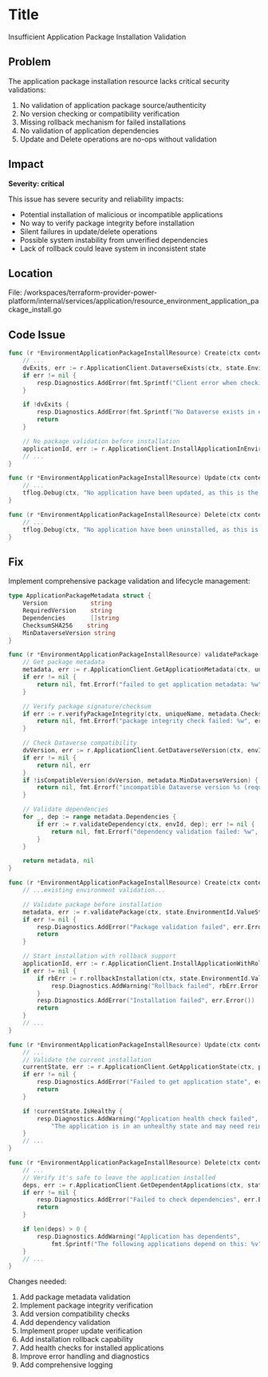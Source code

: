 # Title

Insufficient Application Package Installation Validation

## Problem

The application package installation resource lacks critical security validations:

1. No validation of application package source/authenticity
2. No version checking or compatibility verification
3. Missing rollback mechanism for failed installations
4. No validation of application dependencies
5. Update and Delete operations are no-ops without validation

## Impact

**Severity: critical**

This issue has severe security and reliability impacts:

- Potential installation of malicious or incompatible applications
- No way to verify package integrity before installation
- Silent failures in update/delete operations
- Possible system instability from unverified dependencies
- Lack of rollback could leave system in inconsistent state

## Location

File: /workspaces/terraform-provider-power-platform/internal/services/application/resource_environment_application_package_install.go

## Code Issue

```go
func (r *EnvironmentApplicationPackageInstallResource) Create(ctx context.Context, req resource.CreateRequest, resp *resource.CreateResponse) {
    // ...
    dvExits, err := r.ApplicationClient.DataverseExists(ctx, state.EnvironmentId.ValueString())
    if err != nil {
        resp.Diagnostics.AddError(fmt.Sprintf("Client error when checking if Dataverse exists in environment '%s'", state.EnvironmentId.ValueString()), err.Error())
    }

    if !dvExits {
        resp.Diagnostics.AddError(fmt.Sprintf("No Dataverse exists in environment '%s'", state.EnvironmentId.ValueString()), "")
        return
    }

    // No package validation before installation
    applicationId, err := r.ApplicationClient.InstallApplicationInEnvironment(ctx, state.EnvironmentId.ValueString(), state.UniqueName.ValueString())
    // ...
}

func (r *EnvironmentApplicationPackageInstallResource) Update(ctx context.Context, req resource.UpdateRequest, resp *resource.UpdateResponse) {
    // ...
    tflog.Debug(ctx, "No application have been updated, as this is the expected behavior")
}

func (r *EnvironmentApplicationPackageInstallResource) Delete(ctx context.Context, req resource.DeleteRequest, resp *resource.DeleteResponse) {
    // ...
    tflog.Debug(ctx, "No application have been uninstalled, as this is the expected behavior")
}
```

## Fix

Implement comprehensive package validation and lifecycle management:

```go
type ApplicationPackageMetadata struct {
    Version            string
    RequiredVersion    string
    Dependencies       []string
    ChecksumSHA256    string
    MinDataverseVersion string
}

func (r *EnvironmentApplicationPackageInstallResource) validatePackage(ctx context.Context, envId string, uniqueName string) (*ApplicationPackageMetadata, error) {
    // Get package metadata
    metadata, err := r.ApplicationClient.GetApplicationMetadata(ctx, uniqueName)
    if err != nil {
        return nil, fmt.Errorf("failed to get application metadata: %w", err)
    }

    // Verify package signature/checksum
    if err := r.verifyPackageIntegrity(ctx, uniqueName, metadata.ChecksumSHA256); err != nil {
        return nil, fmt.Errorf("package integrity check failed: %w", err)
    }

    // Check Dataverse compatibility
    dvVersion, err := r.ApplicationClient.GetDataverseVersion(ctx, envId)
    if err != nil {
        return nil, err
    }
    if !isCompatibleVersion(dvVersion, metadata.MinDataverseVersion) {
        return nil, fmt.Errorf("incompatible Dataverse version %s (required: %s)", dvVersion, metadata.MinDataverseVersion)
    }

    // Validate dependencies
    for _, dep := range metadata.Dependencies {
        if err := r.validateDependency(ctx, envId, dep); err != nil {
            return nil, fmt.Errorf("dependency validation failed: %w", err)
        }
    }

    return metadata, nil
}

func (r *EnvironmentApplicationPackageInstallResource) Create(ctx context.Context, req resource.CreateRequest, resp *resource.CreateResponse) {
    // ...existing environment validation...

    // Validate package before installation
    metadata, err := r.validatePackage(ctx, state.EnvironmentId.ValueString(), state.UniqueName.ValueString())
    if err != nil {
        resp.Diagnostics.AddError("Package validation failed", err.Error())
        return
    }

    // Start installation with rollback support
    applicationId, err := r.ApplicationClient.InstallApplicationWithRollback(ctx, state.EnvironmentId.ValueString(), state.UniqueName.ValueString())
    if err != nil {
        if rbErr := r.rollbackInstallation(ctx, state.EnvironmentId.ValueString()); rbErr != nil {
            resp.Diagnostics.AddWarning("Rollback failed", rbErr.Error())
        }
        resp.Diagnostics.AddError("Installation failed", err.Error())
        return
    }
    // ...
}

func (r *EnvironmentApplicationPackageInstallResource) Update(ctx context.Context, req resource.UpdateRequest, resp *resource.UpdateResponse) {
    // ...
    // Validate the current installation
    currentState, err := r.ApplicationClient.GetApplicationState(ctx, plan.EnvironmentId.ValueString(), plan.UniqueName.ValueString())
    if err != nil {
        resp.Diagnostics.AddError("Failed to get application state", err.Error())
        return
    }

    if !currentState.IsHealthy {
        resp.Diagnostics.AddWarning("Application health check failed", 
            "The application is in an unhealthy state and may need reinstallation")
    }
    // ...
}

func (r *EnvironmentApplicationPackageInstallResource) Delete(ctx context.Context, req resource.DeleteRequest, resp *resource.DeleteResponse) {
    // ... 
    // Verify it's safe to leave the application installed
    deps, err := r.ApplicationClient.GetDependentApplications(ctx, state.EnvironmentId.ValueString(), state.UniqueName.ValueString())
    if err != nil {
        resp.Diagnostics.AddError("Failed to check dependencies", err.Error())
        return
    }

    if len(deps) > 0 {
        resp.Diagnostics.AddWarning("Application has dependents",
            fmt.Sprintf("The following applications depend on this: %v", deps))
    }
    // ...
}
```

Changes needed:

1. Add package metadata validation
2. Implement package integrity verification
3. Add version compatibility checks
4. Add dependency validation
5. Implement proper update verification
6. Add installation rollback capability
7. Add health checks for installed applications
8. Improve error handling and diagnostics
9. Add comprehensive logging
